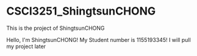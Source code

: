 # CSCI3251_ShingtsunCHONG
This is the project of ShingtsunCHONG

Hello, I'm ShingtsunCHONG!
My Student number is 1155193345!
I will pull my project later
